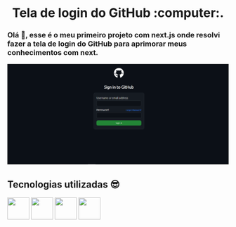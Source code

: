 <h1 align="center">Tela de login do GitHub :computer:.</h1>
 
### Olá :wave:, esse é o meu primeiro projeto com next.js onde resolvi fazer a tela de login do GitHub para aprimorar meus conhecimentos com next.  

<img src="public/Captura de tela .png"/>

## Tecnologias utilizadas :sunglasses:

<div style="display: inline_block">
  <img width="50" height="50" align="center" src="https://cdn.jsdelivr.net/gh/devicons/devicon/icons/typescript/typescript-original.svg" />
  
  <img width="50" height="50" align="center" src="https://encrypted-tbn0.gstatic.com/images?q=tbn:ANd9GcQ_AjvtgRN8bmNL9LuEWcuzst00FdtzIg5zOqlne6BNXiFE78056f7PVx95kKdko-oZowc&usqp=CAU" />
  
  <img width="50" height="50" align="center" src="https://cdn.jsdelivr.net/gh/devicons/devicon/icons/css3/css3-original.svg" />
  
  <img width="50" height="50" align="center" src="https://cdn.jsdelivr.net/gh/devicons/devicon/icons/html5/html5-original.svg" />
          
          
</div>
